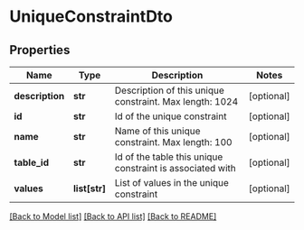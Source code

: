 # UniqueConstraintDto

## Properties
Name | Type | Description | Notes
------------ | ------------- | ------------- | -------------
**description** | **str** | Description of this unique constraint. Max length: 1024 | [optional] 
**id** | **str** | Id of the unique constraint | [optional] 
**name** | **str** | Name of this unique constraint. Max length: 100 | [optional] 
**table_id** | **str** | Id of the table this unique constraint is associated with | [optional] 
**values** | **list[str]** | List of values in the unique constraint | [optional] 

[[Back to Model list]](../README.md#documentation-for-models) [[Back to API list]](../README.md#documentation-for-api-endpoints) [[Back to README]](../README.md)


